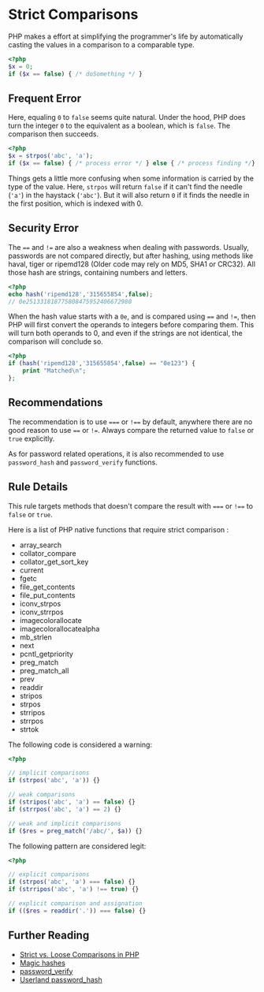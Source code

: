 <!-- Good Practices -->
# Strict Comparisons

PHP makes a effort at simplifying the programmer's life by automatically casting the values in a comparison to a comparable type. 

```php
<?php
$x = 0;
if ($x == false) { /* doSomething */ }

```
## Frequent Error

Here, equaling `0` to `false` seems quite natural. Under the hood, PHP does turn the integer `0` to the equivalent as a boolean, which is `false`. The comparison then succeeds. 

```php
<?php
$x = strpos('abc', 'a');
if ($x == false) { /* process error */ } else { /* process finding */}

```
Things gets a little more confusing when some information is carried by the type of the value. Here, `strpos` will return `false` if it can't find the needle (`'a'`) in the haystack (`'abc'`). But it will also return `0` if it finds the needle in the first position, which is indexed with 0. 

## Security Error

The `==` and `!=` are also a weakness when dealing with passwords. Usually, passwords are not compared directly, but after hashing, using methods like haval, tiger or ripemd128 (Older code may rely on MD5, SHA1 or CRC32). All those hash are strings, containing numbers and letters.

```php
<?php
echo hash('ripemd128','315655854',false);
// 0e251331818775808475952406672980

```

When the hash value starts with a `0e`, and is compared using `==` and `!=`, then PHP will first convert the operands to integers before comparing them. This will turn both operands to 0, and even if the strings are not identical, the comparison will conclude so.

```php
<?php
if (hash('ripemd128','315655854',false) == "0e123") {
	print "Matched\n";
};

```

## Recommendations

The recommendation is to use `===` or `!==` by default, anywhere there are no good reason to use `==` or `!=`. Always compare the returned value to `false` or `true` explicitly.

As for password related operations, it is also recommended to use `password_hash` and `password_verify` functions.

## Rule Details

This rule targets methods that doesn't compare the result with `===` or `!==` to  `false` or `true`.

Here is a list of PHP native functions that require strict comparison : 

* array\_search
* collator\_compare
* collator\_get\_sort\_key
* current
* fgetc
* file\_get\_contents
* file\_put\_contents
* iconv\_strpos
* iconv\_strrpos
* imagecolorallocate
* imagecolorallocatealpha
* mb\_strlen
* next
* pcntl\_getpriority
* preg\_match
* preg\_match\_all
* prev
* readdir
* stripos
* strpos
* strripos
* strrpos
* strtok

The following code is considered a warning:

```php
<?php

// implicit comparisons
if (strpos('abc', 'a')) {}

// weak comparisons
if (stripos('abc', 'a') == false) {}
if (strrpos('abc', 'a') == 2) {}

// weak and implicit comparisons
if ($res = preg_match('/abc/', $a)) {}

```

The following pattern are considered legit:

```php
<?php

// explicit comparisons
if (strpos('abc', 'a') === false) {}
if (strripos('abc', 'a') !== true) {}

// explicit comparison and assignation
if (($res = readdir('.')) === false) {}

```


## Further Reading

* [Strict vs. Loose Comparisons in PHP](http://www.copterlabs.com/blog/strict-vs-loose-comparisons-in-php/)
* [Magic hashes](https://blog.whitehatsec.com/magic-hashes/)
* [password_verify](http://php.net/function.password-verify)
* [Userland password_hash](https://github.com/ircmaxell/password_compat)
